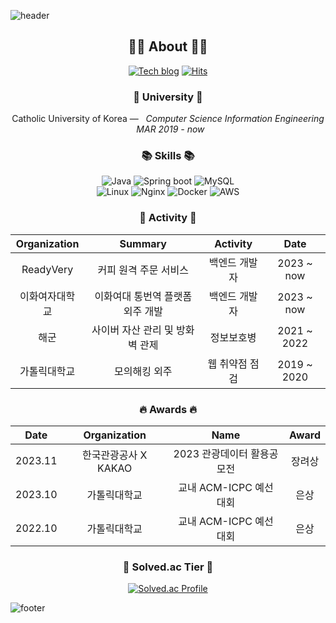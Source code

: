 ![header](https://capsule-render.vercel.app/api?type=slice&color=30A9DE&height=60&section=header)
<div align=center>

 ## 👨‍💻 About 👨‍💻
 
[![Tech blog](http://img.shields.io/badge/-Tech%20blog-black?style=flat&logo=github)](https://marinesnow34.github.io)
[![Hits](https://hits.seeyoufarm.com/api/count/incr/badge.svg?url=https%3A%2F%2Fgithub.com%2Fmarinesnow34%2Fhit-counter&count_bg=%2379C83D&title_bg=%23555555&icon=&icon_color=%23E7E7E7&title=hits&edge_flat=false)](https://hits.seeyoufarm.com)

### 🏫 University 🏫
<p align="center">
Catholic University of Korea —  &nbsp; <em>Computer Science Information Engineering &nbsp;   MAR  2019 - now </em>
</p>   


### 📚 Skills 📚
<p>
  
  ![Java](https://img.shields.io/badge/java-%23ED8B00.svg?style=flat&logo=openjdk&logoColor=white)
  ![Spring boot](https://img.shields.io/badge/Springboot-%236DB33F.svg?style=flat&logo=spring&logoColor=white)
  ![MySQL](https://img.shields.io/badge/mysql-%2300f.svg?style=flat&logo=mysql&logoColor=white)
  <br/>
  ![Linux](https://img.shields.io/badge/Linux-FCC624?style=flat&logo=linux&logoColor=black)
  ![Nginx](https://img.shields.io/badge/nginx-%23009639.svg?style=flat&logo=nginx&logoColor=white)
  ![Docker](https://img.shields.io/badge/docker-%230db7ed.svg?style=flat&logo=docker&logoColor=white)
  ![AWS](https://img.shields.io/badge/AWS-%23232F3E.svg?style=flat&logo=amazon-aws&logoColor=white)
  <!--![Cloudflare](https://img.shields.io/badge/Cloudflare-F38020?style=flat&logo=Cloudflare&logoColor=white)
  ![GitHub Actions](https://img.shields.io/badge/github%20actions-%232671E5.svg?style=flat&logo=githubactions&logoColor=white) -->
</p>

### 🧩 Activity 🧩

|Organization|Summary|Activity|Date|
|:---:|:---:|:---:|:---:|
|ReadyVery|커피 원격 주문 서비스|백엔드 개발자|2023 ~ now|
|이화여자대학교|이화여대 통번역 플랫폼 외주 개발|백엔드 개발자|2023 ~ now|
|해군|사이버 자산 관리 및 방화벽 관제|정보보호병|2021 ~ 2022|
|가톨릭대학교|모의해킹 외주|웹 취약점 점검|2019 ~ 2020|

### 🔥 Awards 🔥

|Date|Organization|Name|Award|
|:---:|:---:|:---:|:---:|
|2023.11|한국관광공사 X KAKAO|2023 관광데이터 활용공모전|장려상|
|2023.10|가톨릭대학교|교내 ACM-ICPC 예선 대회|은상|
|2022.10|가톨릭대학교|교내 ACM-ICPC 예선 대회|은상|

### 🏅 Solved.ac Tier 🏅
[![Solved.ac Profile](http://mazassumnida.wtf/api/v2/generate_badge?boj=marinesnow34)](https://solved.ac/profile/marinesnow34)

</div>

![footer](https://capsule-render.vercel.app/api?type=slice&color=EFDC05&height=40&section=footer)
